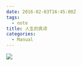 ```yaml
---
date: 2016-02-03T16:45:00Z
tags:
  - note
title: 人生的真谛
categories:
  - Manual
---
```



![](img/人生的真谛/你好人类.png)